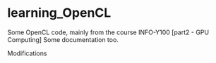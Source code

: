 # learning_OpenCL
Some OpenCL code, mainly from the course INFO-Y100 [part2 - GPU Computing] 
Some documentation too. 


Modifications